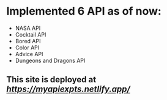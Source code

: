 # Implemented 6 API as of now: #
  - NASA API
  - Cocktail API 
  - Bored API
  - Color API 
  - Advice API 
  - Dungeons and Dragons API

## This site is deployed at *https://myapiexpts.netlify.app/* ##